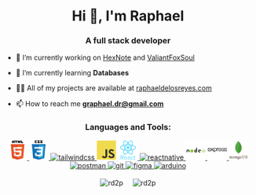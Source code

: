 <h1 align="center">Hi 👋, I'm Raphael</h1>
<h3 align="center">A full stack developer</h3>

- 🔭 I’m currently working on [HexNote](https://github.com/RD2P/HexNote) and [ValiantFoxSoul](https://valiantfoxsoul.com/)

- 🌱 I’m currently learning **Databases**

- 👨‍💻 All of my projects are available at [raphaeldelosreyes.com](https://raphaeldelosreyes.com)

- 📫 How to reach me **graphael.dr@gmail.com**

<h3 align="center">Languages and Tools:</h3>

<div align="center"> 
  <a href="https://www.w3.org/html/" target="_blank" rel="noreferrer"> <img src="https://raw.githubusercontent.com/devicons/devicon/master/icons/html5/html5-original-wordmark.svg" alt="html5" width="40" height="40"/> </a>
  <a href="https://www.w3schools.com/css/" target="_blank" rel="noreferrer"> <img src="https://raw.githubusercontent.com/devicons/devicon/master/icons/css3/css3-original-wordmark.svg" alt="css3" width="40" height="40"/> </a> 
  <a href="https://tailwindcss.com/" target="_blank" rel="noreferrer"> <img src="https://cdn.jsdelivr.net/gh/devicons/devicon/icons/tailwindcss/tailwindcss-plain.svg" alt="tailwindcss" width="40" height="40"/> </a>  
  <a href="https://developer.mozilla.org/en-US/docs/Web/JavaScript" target="_blank" rel="noreferrer"> <img src="https://raw.githubusercontent.com/devicons/devicon/master/icons/javascript/javascript-original.svg" alt="javascript" width="40" height="40"/></a> 
  <a href="https://reactjs.org/" target="_blank" rel="noreferrer"> <img src="https://raw.githubusercontent.com/devicons/devicon/master/icons/react/react-original-wordmark.svg" alt="react" width="40" height="40"/> </a> 
   <a href="https://reactnative.dev/" target="_blank" rel="noreferrer"> <img src="https://reactnative.dev/img/header_logo.svg" alt="reactnative" width="40" height="40"/> </a>
  <a href="https://nodejs.org" target="_blank" rel="noreferrer"> <img src="https://github.com/RD2P/RD2P/blob/main/node-icon.png" alt="nodejs" width="40" height="40"/> </a>
  <a href="https://expressjs.com" target="_blank" rel="noreferrer"> <img src="https://github.com/RD2P/RD2P/blob/main/express-icon.png" alt="express" width="40" height="40"/> </a>
  <a href="https://www.mongodb.com/" target="_blank" rel="noreferrer"> <img src="https://raw.githubusercontent.com/devicons/devicon/master/icons/mongodb/mongodb-original-wordmark.svg" alt="mongodb" width="40" height="40"/> 
  </a> <a href="https://postman.com" target="_blank" rel="noreferrer"> <img src="https://www.vectorlogo.zone/logos/getpostman/getpostman-icon.svg" alt="postman" width="40" height="40"/> </a> 
  <a href="https://git-scm.com/" target="_blank" rel="noreferrer"> <img src="https://www.vectorlogo.zone/logos/git-scm/git-scm-icon.svg" alt="git" width="40" height="40"/> </a>
  <a href="https://www.figma.com/" target="_blank" rel="noreferrer"> <img src="https://www.vectorlogo.zone/logos/figma/figma-icon.svg" alt="figma" width="40" height="40"/> </a> 
  <a href="https://www.arduino.cc/" target="_blank" rel="noreferrer"> <img src="https://cdn.worldvectorlogo.com/logos/arduino-1.svg" alt="arduino" width="40" height="40"/> </a> 
</div>

<br/>

<div align="center">
  <img align="center" src="https://github-readme-stats.vercel.app/api/top-langs?username=rd2p&show_icons=true&locale=en&layout=compact" alt="rd2p" />&nbsp;&nbsp;&nbsp;&nbsp;
  <img align="center" src="https://github-readme-streak-stats.herokuapp.com/?user=rd2p&" alt="rd2p" />
</div>

